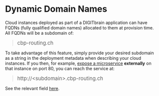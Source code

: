 # Dynamic Domain Names

Cloud instances deployed as part of a DIGITbrain application
can have FQDNs (fully qualified domain names) allocated to
them at provision time. All FQDNs will be a subdomain of:

> <big>cbp-routing.ch</big>

To take advantage of this feature, simply provide your desired
subdomain as a string in the deployment metadata when describing
your cloud instances. If you then, for example,
[expose a microservice](../expose) **externally** on that instance
on port 80, you can reach the service at:

> <big>http://<subdomain\>.cbp-routing.ch</big>

See the relevant field
[here](/attributes/deployment/#domain-name).